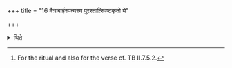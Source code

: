 +++
title = "16 मैत्राबार्हस्पत्यस्य पुरस्तात्स्विष्टकृतो ये"

+++

<details><summary>थिते</summary>

16. Immediately before the Agni Sviṣṭakr̥t-offering forming a part of the offering to Mitra-Br̥haspati, the Adhvaryu sprinkles water on the sacrificer with a Narāśaṁsa-verse beginning with ye me pañcāśatam.[^1]  

[^1]: For the ritual and also for the verse cf. TB II.7.5.2. 
</details>
